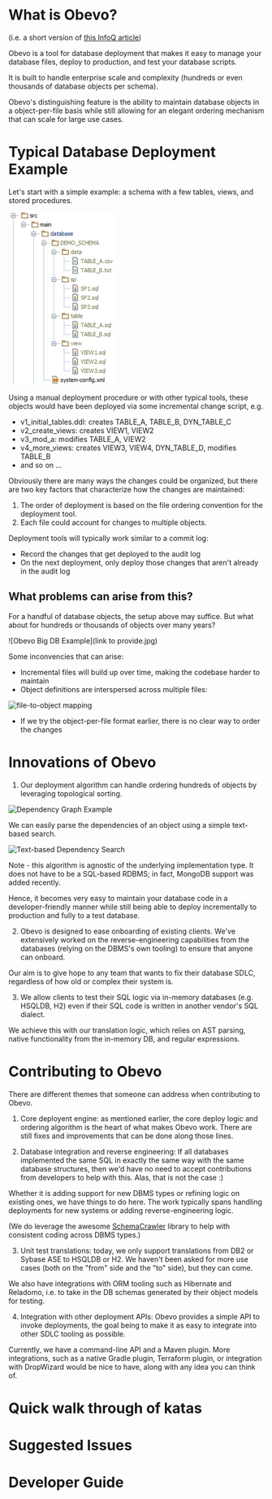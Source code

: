 
# What is Obevo?

(i.e. a short version of [this InfoQ article](https://www.infoq.com/articles/Obevo-Introduction))

Obevo is a tool for database deployment that makes it easy to manage your
database files, deploy to production, and test your database scripts.

It is built to handle enterprise scale and complexity (hundreds or even
thousands of database objects per schema).

Obevo's distinguishing feature is the ability to maintain database objects
in a object-per-file basis while still allowing for an elegant ordering
mechanism that can scale for large use cases.


# Typical Database Deployment Example

Let's start with a simple example: a schema with a few tables, views,
and stored procedures.

![simple project example](db-kata-file-setup.jpg)


Using a manual deployment procedure or with other typical tools, these
objects would have been deployed via some incremental change script, e.g.

* v1_initial_tables.ddl: creates TABLE_A, TABLE_B, DYN_TABLE_C
* v2_create_views: creates VIEW1, VIEW2
* v3_mod_a: modifies TABLE_A, VIEW2
* v4_more_views: creates VIEW3, VIEW4, DYN_TABLE_D, modifies TABLE_B
* and so on ...

Obviously there are many ways the changes could be organized, but there
are two key factors that characterize how the changes are maintained:

1. The order of deployment is based on the file ordering convention for
the deployment tool.
2. Each file could account for changes to multiple objects.


Deployment tools will typically work similar to a commit log:
* Record the changes that get deployed to the audit log
* On the next deployment, only deploy those changes that aren't already
in the audit log

## What problems can arise from this?

For a handful of database objects, the setup above may suffice. But what
about for hundreds or thousands of objects over many years?

![Obevo Big DB Example](link to provide.jpg)

Some inconvencies that can arise:

* Incremental files will build up over time, making the codebase harder to maintain
* Object definitions are interspersed across multiple files:

![file-to-object mapping](https://res.infoq.com/articles/Obevo-Introduction/en/resources/1pic17-1511988253749.png)

* If we try the object-per-file format earlier, there is no clear way to order the changes


# Innovations of Obevo

1) Our deployment algorithm can handle ordering hundreds of objects by
leveraging topological sorting.

![Dependency Graph Example](https://goldmansachs.github.io/obevo/images/dependency-graph.jpg)

We can easily parse the dependencies of an object using a simple text-based
search.

![Text-based Dependency Search](https://docs.google.com/a/c4media.com/drawings/d/s44tTGusj5IftwKbB5JmOOA/image?w=481&h=164&rev=163&ac=1)

Note - this algorithm is agnostic of the underlying implementation type.
It does not have to be a SQL-based RDBMS; in fact, MongoDB support was
added recently.

Hence, it becomes very easy to maintain your database code in a developer-friendly
manner while still being able to deploy incrementally to production and
fully to a test database.


2) Obevo is designed to ease onboarding of existing clients. We've
extensively worked on the reverse-engineering capabilities from the
databases (relying on the DBMS's own tooling) to ensure that anyone can
onboard.

Our aim is to give hope to any team that wants to fix their database
SDLC, regardless of how old or complex their system is.


3) We allow clients to test their SQL logic via in-memory databases (e.g.
HSQLDB, H2) even if their SQL code is written in another vendor's SQL
dialect.

We achieve this with our translation logic, which relies on AST parsing,
native functionality from the in-memory DB, and regular expressions.


# Contributing to Obevo

There are different themes that someone can address when contributing to
Obevo.

1) Core deployent engine: as mentioned earlier, the core deploy logic
and ordering algorithm is the heart of what makes Obevo work. There are
still fixes and improvements that can be done along those lines.


2) Database integration and reverse engineering: If all databases
implemented the same SQL in exactly the same way with the same database
structures, then we'd have no need to accept contributions from developers
to help with this. Alas, that is not the case :)

Whether it is adding support for new DBMS types or refining logic on
existing ones, we have things to do here. The work typically spans
handling deployments for new systems or adding reverse-engineering logic.

(We do leverage the awesome [SchemaCrawler](http://www.schemacrawler.com)
library to help with consistent coding across DBMS types.)


3) Unit test translations: today, we only support translations from
DB2 or Sybase ASE to HSQLDB or H2. We haven't been asked for more use cases
(both on the "from" side and the "to" side), but they can come.

We also have integrations with ORM tooling such as Hibernate and Reladomo,
i.e. to take in the DB schemas generated by their object models for testing.


4) Integration with other deployment APIs: Obevo provides a simple API
to invoke deployments, the goal being to make it as easy to integrate
into other SDLC tooling as possible.

Currently, we have a command-line API and a Maven plugin. More integrations,
such as a native Gradle plugin, Terraform plugin, or integration with
DropWizard would be nice to have, along with any idea you can think of.


# Quick walk through of katas


# Suggested Issues


# Developer Guide

